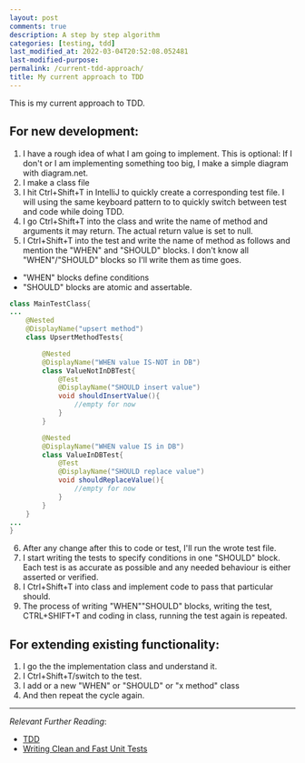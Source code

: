 ```yaml
---
layout: post
comments: true
description: A step by step algorithm
categories: [testing, tdd]
last_modified_at: 2022-03-04T20:52:08.052481
last-modified-purpose:
permalink: /current-tdd-approach/
title: My current approach to TDD
---
```


This is my current approach to TDD. 

## For new development:

1. I have a rough idea of what I am going to implement. This is optional: If I don't or I am implementing something too big, I make a simple diagram with diagram.net.
2. I make a class file
3. I hit Ctrl+Shift+T in IntelliJ to quickly create a corresponding test file. I will using the same keyboard pattern to to quickly switch between test and code while doing TDD.
4. I go Ctrl+Shift+T into the class and write the name of method and arguments it may return. The actual return value is set to null.
5. I Ctrl+Shift+T into the test and write the name of method as follows and mention the "WHEN" and "SHOULD" blocks. I don't know all "WHEN"/"SHOULD" blocks so I'll write them as time goes.
- "WHEN" blocks define conditions
- "SHOULD" blocks are atomic and assertable. 

```java
class MainTestClass{
...
    @Nested
    @DisplayName("upsert method")
    class UpsertMethodTests{

        @Nested
        @DisplayName("WHEN value IS-NOT in DB")
        class ValueNotInDBTest{
            @Test
            @DisplayName("SHOULD insert value")
            void shouldInsertValue(){
                //empty for now
            }
        }

        @Nested
        @DisplayName("WHEN value IS in DB")
        class ValueInDBTest{
            @Test
            @DisplayName("SHOULD replace value")
            void shouldReplaceValue(){
                //empty for now
            }
        }
    }
...
}
```

6. After any change after this to code or test, I'll run the wrote test file.
7. I start writing the tests to specify conditions in one "SHOULD" block. Each test is as accurate as possible and any needed behaviour is either asserted or verified.
8. I Ctrl+Shift+T into class and implement code to pass that particular should.
9. The process of writing "WHEN""SHOULD" blocks, writing the test, CTRL+SHIFT+T and coding in class, running the test again is repeated.

## For extending existing functionality:

1. I go the the implementation class and understand it.
2. I Ctrl+Shift+T/switch to the test.
3. I add or a new "WHEN" or "SHOULD" or "x method" class
4. And then repeat the cycle again.

***

*Relevant Further Reading*:

- [TDD](/tdd)
- [Writing Clean and Fast Unit Tests](/clean-fast-unit-tests)